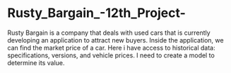 # Rusty_Bargain_-12th_Project-
Rusty Bargain is a company that deals with used cars that is currently developing an application to attract new buyers. Inside the application, we can find the market price of a car. Here i have access to historical data: specifications, versions, and vehicle prices. I need to create a model to determine its value.

